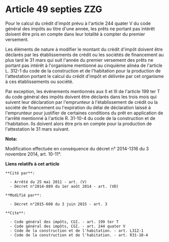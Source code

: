 # Article 49 septies ZZG

Pour le calcul du crédit d'impôt prévu à l'article 244 quater V du code général des impôts au titre d'une année, les prêts ne
portant pas intérêt doivent être pris en compte dans leur totalité à compter du premier versement. 

Les éléments de nature à modifier le montant du crédit d'impôt doivent être déclarés par les établissements de crédit ou les
sociétés de financement au plus tard le 31 mars qui suit l'année du premier versement des prêts ne portant pas intérêt à
l'organisme mentionné au cinquième alinéa de l'article L. 312-1 du code de la construction et de l'habitation pour la
production de l'attestation portant le calcul du crédit d'impôt et délivrée par cet organisme à ces établissements ou
société. 

Par exception, les événements mentionnés aux II et III de l'article 199 ter T du code général des impôts doivent être
déclarés dans les trois mois qui suivent leur déclaration par l'emprunteur à l'établissement de crédit ou la société de
financement ou l'expiration du délai de déclaration laissé à l'emprunteur pour justifier de certaines conditions du prêt en
application de l'arrêté mentionné à l'article R. 31-10-4 du code de la construction et de l'habitation. Ils doivent alors
être pris en compte pour la production de l'attestation le 31 mars suivant.

**Nota:**

Modification effectuée en conséquence du décret n° 2014-1316 du 3 novembre 2014, art. 10-11°.

**Liens relatifs à cet article**

	**Cité par**:

	  - Arrêté du 25 mai 2011 - art. (V)
	  - Décret n°2014-889 du 1er août 2014 - art. (VD)

	**Modifié par**:

	  - Décret n°2015-608 du 3 juin 2015 - art. 3

	**Cite**:

	  - Code général des impôts, CGI. - art. 199 ter T
	  - Code général des impôts, CGI. - art. 244 quater V
	  - Code de la construction et de l'habitation. - art. L312-1
	  - Code de la construction et de l'habitation. - art. R31-10-4
